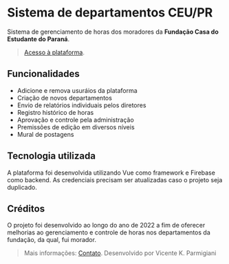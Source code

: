 # Sistema de departamentos CEU/PR

Sistema de gerenciamento de horas dos moradores da **Fundação Casa do Estudante do Paraná**.

> [Acesso à plataforma](https://ceupr.web.app/).

## Funcionalidades

- Adicione e remova usuráios da plataforma
- Criação de novos departamentos
- Envio de relatórios individuais pelos diretores
- Registro histórico de horas
- Aprovação e controle pela administração
- Premissões de edição em diversos níveis
- Mural de postagens

## Tecnologia utilizada

A plataforma foi desenvolvida utilizando Vue como framework e Firebase como backend. As credenciais precisam ser atualizadas caso o projeto seja duplicado.

## Créditos

O projeto foi desenvolvido ao longo do ano de 2022 a fim de oferecer melhorias ao gerenciamento e controle de horas nos departamentos da fundação, da qual, fui morador.

> Mais informações: [Contato](https://linktr.ee/vicenteparmi).
> Desenvolvido por Vicente K. Parmigiani
